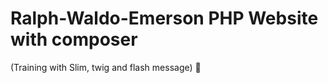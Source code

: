 # Ralph-Waldo-Emerson PHP Website with composer
(Training with Slim, twig and flash message) :herb:
